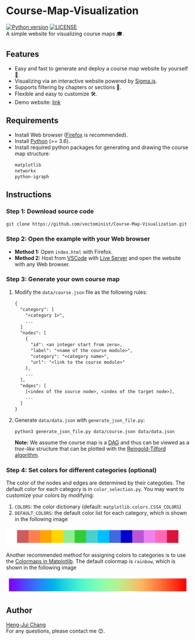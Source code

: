 # Course-Map-Visualization
[![Python version](https://img.shields.io/badge/python-%3E=_3.6-green.svg?style=flat-square)](_blank)
[![LICENSE](https://img.shields.io/badge/license-MIT-blue.svg?style=flat-square)](./LICENSE)  
A simple website for visualizing course maps 🎓.


## Features

* Easy and fast to generate and deploy a course map website by yourself 🚀.
* Visualizing via an interactive website powered by [Sigma.js](http://sigmajs.org/).
* Supports filtering by chapters or sections 📖.
* Flexible and easy to customize 🛠.
* Demo website: [link](https://google.com)

## Requirements

* Install Web browser ([Firefox](https://www.mozilla.org/en-US/firefox/) is recommended).
* Install [Python](https://www.python.org/) (>= 3.6).
* Install required python packages for generating and drawing the course map structure:
  ```
  matplotlib
  networkx
  python-igraph
  ```

## Instructions

### Step 1: Download source code

```
git clone https://github.com/vectominist/Course-Map-Visualization.git
```

### Step 2: Open the example with your Web browser

* **Method 1:**
  Open `index.html` with Firefox.
* **Method 2:**
  Host from [VSCode](https://code.visualstudio.com/) with [Live Server](https://github.com/ritwickdey/vscode-live-server) and open the website with any Web browser.

### Step 3: Generate your own course map

1. Modify the `data/course.json` file as the following rules:

   ```
   {
     "category": [
       "<category 1>",
       ...
     ]
     "nodes": [
       {
         "id": <an integer start from zero>,
         "label": "<name of the course module>",
         "category": "<category name>",
         "url": "<link to the course module>"
       },
       ...
     ],
     "edges": [
       [<index of the source node>, <index of the target node>],
       ...
     ]
   }
   ```
2. Generate `data/data.json` with `generate_json_file.py`:

   ```
   python3 generate_json_file.py data/course.json data/data.json
   ```
   **Note:** We assume the course map is a [DAG](https://en.wikipedia.org/wiki/Directed_acyclic_graph) and thus can be viewed as a *tree-like* structure that can be plotted with the [Reingold-Tilford algorithm](https://reingold.co/tidier-drawings.pdf).

### Step 4: Set colors for different categories (optional)

The color of the nodes and edges are determined by their categoties. The default color for each category is in `color_selection.py`. You may want to customize your colors by modifying:
1. `COLORS`: the color dictionary (default: `matplotlib.colors.CSS4_COLORS`)
2. `DEFAULT_COLORS`: the default color list for each category, which is shown in the following image
<p align="left">
  <img src="images/default_colors.png" width="500">
</p>

Another recommended method for assigning colors to categories is to use the [Colormaps in Matplotlib](https://matplotlib.org/3.1.0/tutorials/colors/colormaps.html). The default colormap is `rainbow`, which is shown in the following image
<p align="left">
  <img src="images/rainbow.png" width="500">
</p>


## Author
[Heng-Jui Chang](https://vectominist.github.io/)  
For any questions, please contact me 😊.